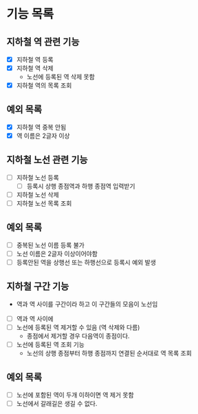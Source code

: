 # 기능 목록

## 지하철 역 관련 기능
- [x] 지하철 역 등록
- [x] 지하철 역 삭제
  - 노선에 등록된 역 삭제 못함
- [x] 지하철 역의 목록 조회

## 예외 목록
- [x] 지하철 역 중복 안됨
- [x] 역 이름은 2글자 이상

## 지하철 노선 관련 기능
- [ ] 지하철 노선 등록
  - [ ] 등록시 상행 종점역과 하행 종점역 입력받기
- [ ] 지하철 노선 삭제
- [ ] 지하철 노선 목록 조회

## 예외 목록
- [ ] 중복된 노선 이름 등록 불가
- [ ] 노선 이름은 2글자 이상이어야함
- [ ] 등록안된 역을 상행선 또는 하행선으로 등록시 예외 발생

## 지하철 구간 기능
- 역과 역 사이를 구간이라 하고 이 구간들의 모음이 노선임
- [ ] 역과 역 사이에
- [ ] 노선에 등록된 역 제거할 수 있음 (역 삭제와 다름)
  - 종점에서 제거할 경우 다음역이 종점이다.
- [ ] 노선에 등록된 역 조회 기능
  - 노선의 상행 종점부터 하행 종점까지 연결된 순서대로 역 목록 조회

## 예외 목록
- [ ] 노선에 포함된 역이 두개 이하이면 역 제거 못함
- [ ] 노선에서 갈래길은 생길 수 없다.
